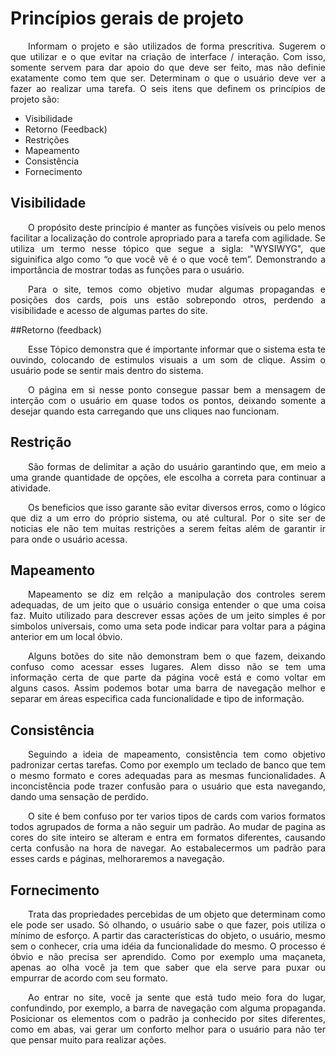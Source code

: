 # Princípios gerais de projeto

<p align="justify">&emsp;&emsp;Informam o projeto e são utilizados de forma prescritiva. Sugerem o que utilizar e o que evitar na criação de interface / interação. Com isso, somente servem para dar apoio do que deve ser feito, mas não definie exatamente como tem que ser. Determinam o que o usuário deve ver a fazer ao realizar uma tarefa. O seis itens que definem os princípios de projeto são:</p>

* Visibilidade
* Retorno (Feedback)
* Restrições
* Mapeamento
* Consistência
* Fornecimento

## Visibilidade

<p align="justify">&emsp;&emsp;O propósito deste princípio é manter as funções visíveis ou pelo menos facilitar a localização do controle apropriado para a tarefa com agilidade.
Se utiliza um termo nesse tópico que segue a sigla: "WYSIWYG", que siguinifica algo como  “o que você vê é o que você tem”. Demonstrando a importância de mostrar todas as funções para o usuário. </p>
<p align="justify">&emsp;&emsp;Para o site, temos como objetivo mudar algumas propagandas e posições dos cards, pois uns estão sobrepondo otros, perdendo a visibilidade e acesso de algumas partes do site.</p>

##Retorno (feedback)

<p align="justify">&emsp;&emsp;Esse Tópico demonstra que é importante informar que o sistema esta te ouvindo, colocando de estimulos visuais a um som de clique. Assim o usuário pode se sentir mais dentro do sistema. </p>
<p align="justify">&emsp;&emsp;O página em si nesse ponto consegue passar bem a mensagem de interção com o usuário em quase todos os pontos, deixando somente a desejar quando esta carregando que uns cliques nao funcionam.</p>

## Restrição

<p align="justify">&emsp;&emsp;São formas de delimitar a ação do usuário garantindo que, em meio a uma grande quantidade de opções, ele escolha a correta para continuar a atividade. </p>
<p align="justify">&emsp;&emsp;Os beneficios que isso garante são evitar diversos erros, como o lógico que diz a um erro do próprio sistema, ou até cultural.
Por o site ser de noticias ele não tem muitas restrições a serem feitas além de garantir ir para onde o usuário acessa.</p>

## Mapeamento

<p align="justify">&emsp;&emsp;Mapeamento se diz em relção a manipulação dos controles serem adequadas, de um jeito que o usuário consiga entender o que uma coisa faz.
Muito utilizado para descrever essas ações de um jeito simples é por simbolos universais, como uma seta pode indicar para voltar para a página anterior em um local óbvio. </p>
<p align="justify">&emsp;&emsp;Alguns botões do site não demonstram bem o que fazem, deixando confuso como acessar esses lugares. Alem disso não se tem uma informação certa de que parte da página você está e como voltar em alguns casos. Assim podemos botar uma barra de navegação melhor e separar em áreas especifica cada funcionalidade e tipo de informação.</p>

## Consistência

<p align="justify">&emsp;&emsp;Seguindo a ideia de mapeamento, consistência tem como objetivo padronizar certas tarefas. Como por exemplo um teclado de banco que tem o mesmo formato e cores adequadas para as mesmas funcionalidades.
A inconcistência pode trazer confusão para o usuário que esta navegando, dando uma sensação de perdido. </p>
<p align="justify">&emsp;&emsp;O site é bem confuso por ter varios tipos de cards com varios formatos todos agrupados de forma a não seguir um padrão. Ao mudar de pagina as cores do site inteiro se alteram e entra em formatos diferentes, causando certa confusão na hora de navegar. Ao estabalecermos um padrão para esses cards e páginas, melhoraremos a navegação.</p>

## Fornecimento

<p align="justify">&emsp;&emsp;Trata das propriedades percebidas de um objeto que determinam como ele pode ser usado. Só olhando, o usuário sabe o que fazer, pois utiliza o mínimo de esforço. A partir das características do objeto, o usuário, mesmo sem o conhecer, cria uma idéia da funcionalidade do mesmo. O processo é óbvio e não precisa ser aprendido. Como por exemplo uma maçaneta, apenas ao olha você ja tem que saber que ela serve para puxar ou empurrar de acordo com seu formato. </p>
<p align="justify">&emsp;&emsp;Ao entrar no site, você ja sente que está tudo meio fora do lugar, confundindo, por exemplo, a barra de navegação com alguma propaganda. Posicionar os elementos com o padrão ja conhecido por sites diferentes, como em abas, vai gerar um conforto melhor para o usuário para não ter que pensar muito para realizar ações.</p>
